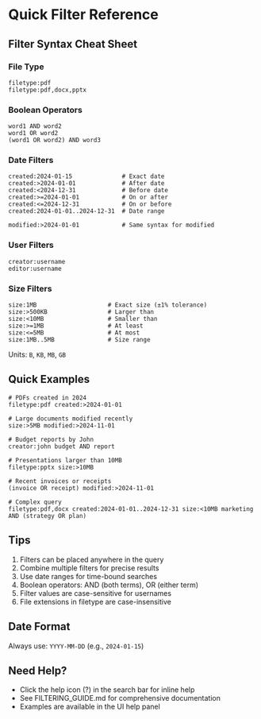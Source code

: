 # Quick Filter Reference

## Filter Syntax Cheat Sheet

### File Type
```
filetype:pdf
filetype:pdf,docx,pptx
```

### Boolean Operators
```
word1 AND word2
word1 OR word2
(word1 OR word2) AND word3
```

### Date Filters
```
created:2024-01-15              # Exact date
created:>2024-01-01             # After date
created:<2024-12-31             # Before date
created:>=2024-01-01            # On or after
created:<=2024-12-31            # On or before
created:2024-01-01..2024-12-31  # Date range

modified:>2024-01-01            # Same syntax for modified
```

### User Filters
```
creator:username
editor:username
```

### Size Filters
```
size:1MB                    # Exact size (±1% tolerance)
size:>500KB                 # Larger than
size:<10MB                  # Smaller than
size:>=1MB                  # At least
size:<=5MB                  # At most
size:1MB..5MB               # Size range
```

Units: `B`, `KB`, `MB`, `GB`

## Quick Examples

```
# PDFs created in 2024
filetype:pdf created:>2024-01-01

# Large documents modified recently
size:>5MB modified:>2024-11-01

# Budget reports by John
creator:john budget AND report

# Presentations larger than 10MB
filetype:pptx size:>10MB

# Recent invoices or receipts
(invoice OR receipt) modified:>2024-11-01

# Complex query
filetype:pdf,docx created:2024-01-01..2024-12-31 size:<10MB marketing AND (strategy OR plan)
```

## Tips

1. Filters can be placed anywhere in the query
2. Combine multiple filters for precise results
3. Use date ranges for time-bound searches
4. Boolean operators: AND (both terms), OR (either term)
5. Filter values are case-sensitive for usernames
6. File extensions in filetype are case-insensitive

## Date Format

Always use: `YYYY-MM-DD` (e.g., `2024-01-15`)

## Need Help?

- Click the help icon (?) in the search bar for inline help
- See FILTERING_GUIDE.md for comprehensive documentation
- Examples are available in the UI help panel
